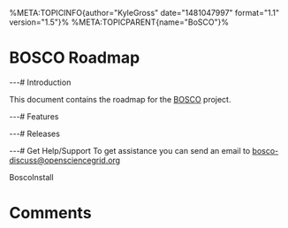 %META:TOPICINFO{author="KyleGross" date="1481047997" format="1.1"
version="1.5"}% %META:TOPICPARENT{name="BoSCO"}%

# BOSCO Roadmap

<span class="twiki-macro DOC_STATUS_TABLE"></span>
<span class="twiki-macro TOC" data-depth="3"></span>

\---\# Introduction

This document contains the roadmap for the [BOSCO](BoSCO) project.

\---\# Features

\---\# Releases

\---\# Get Help/Support To get assistance you can send an email to
<bosco-discuss@opensciencegrid.org>

<span class="twiki-macro INCLUDE" data-section="BoscoReferences">BoscoInstall</span>

# Comments

<span class="twiki-macro COMMENT" type="tableappend"></span>
